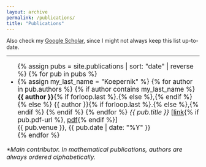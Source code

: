 ```yaml
---
layout: archive
permalink: /publications/
title: "Publications"
---
```


Also check my <a href="https://scholar.google.com/citations?user=8P3zHSsAAAAJ&hl=en" itemprop="sameAs" rel="nofollow noopener noreferrer me" target="_blank">Google Scholar</a>,
since I might not always keep this list up-to-date.

<hr>

<ul class="publications-list" style="font-size: 17px;">
  {% assign pubs = site.publications | sort: "date" | reverse %}
  {% for pub in pubs %}
    <li>
      {% assign my_last_name = "Koepernik" %}
      {% for author in pub.authors %}
        {% if author contains my_last_name %}
          <strong>{{ author }}</strong>{% if forloop.last %}.{% else %},{% endif %}
        {% else %}
          {{ author }}{% if forloop.last %}.{% else %},{% endif %} <!--{ unless forloop.last }, { endunless } (percent signs removed)-->
        {% endif %}
      {% endfor %}
      <em>{{ pub.title }}</em>
      [<!--
      --><a href="{{ pub.paper-url }}" rel="nofollow noopener noreferrer" target="_blank">link</a><!--
      -->{% if pub.pdf-url %}, <a href="{{ pub.pdf-url | relative_url }}" target="_blank">pdf</a>{% endif %}<!--
      -->]
      <br>
      {{ pub.venue }}, {{ pub.date | date: "%Y" }}
    </li>
  {% endfor %}
</ul>
<p style="font-size: medium; font-style: italic; margin-top: 0;">*Main contributor. In mathematical publications, authors are always ordered alphabetically.</p>